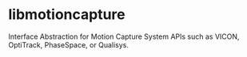# libmotioncapture
Interface Abstraction for Motion Capture System APIs such as VICON, OptiTrack, PhaseSpace, or Qualisys.
